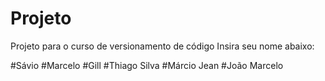 # Projeto
Projeto para o curso de versionamento de código
Insira seu nome abaixo:

#Sávio
#Marcelo
#Gill
#Thiago Silva
#Márcio Jean
#João Marcelo
